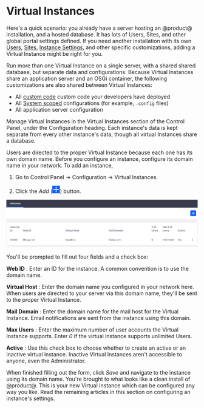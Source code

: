 # Virtual Instances [](id=virtual-instances)

Here's a quick scenario: you already have a server hosting an @product@
installation, and a hosted database. It has lots of Users, Sites, and other
global portal settings defined. If you need another installation with its own
[Users](/discover/portal/-/knowledge_base/7-1/users-and-organizations),
[Sites](/discover/portal/-/knowledge_base/7-1/building-a-site),
[Instance Settings](/discover/portal/-/knowledge_base/7-1/general-settings),
and other specific customizations, adding a Virtual Instance might be right for
you. 

Run more than one Virtual Instance on a single server, with a shared shared
database, but separate data and configurations. Because Virtual Instances share
an application server and an OSGi container, the following customizations are
also shared between Virtual Instances:

- All 
    [custom code](/develop/tutorials/-/knowledge_base/7-1/introduction-to-liferay-development)
    custom code your developers have deployed
- All 
    [System scoped](/discover/portal/-/knowledge_base/7-1/system-settings)
    configurations (for example, `.config` files)
- All application server configuration

Manage Virtual Instances in the Virtual Instances section of the Control Panel,
under the Configuration heading. Each instance's data is kept separate from
every other instance's data, though all virtual Instances share a database.

Users are directed to the proper Virtual Instance because each one has its own
domain name. Before you configure an instance, configure its domain name in your
network. To add an instance, 

1.  Go to Control Panel &rarr; Configuration &rarr; Virtual Instances.

2.  Click the *Add* (![Add](../../../images/icon-add.png)) button.

![Figure 1: Add and manage virtual instances of Liferay in the Control Panel's *Configuration* &rarr; *Virtual Instances* section.](../../../images/virtual-instances.png)

You'll be prompted to fill out four fields and a check box:

**Web ID** 
: Enter an ID for the instance. A common convention is to use the domain name.

**Virtual Host** 
: Enter the domain name you configured in your network here. When users are
directed to your server via this domain name, they'll be sent to the proper
Virtual Instance.

**Mail Domain** 
: Enter the domain name for the mail host for the Virtual Instance.  Email
notifications are sent from the instance using this domain.

**Max Users** 
: Enter the maximum number of user accounts the Virtual Instance supports.
Enter *0* if the virtual instance supports unlimited Users.

**Active** 
: Use this check box to choose whether to create an active or an inactive
virtual instance. Inactive Virtual Instances aren't accessible to anyone, even
the Administrator.

When finished filling out the form, click *Save* and navigate to the instance
using its domain name. You're brought to what looks like a clean install of
@product@. This is your new Virtual Instance which can be configured any way you
like. Read the remaining articles in this section on configuring an instance's
settings.
